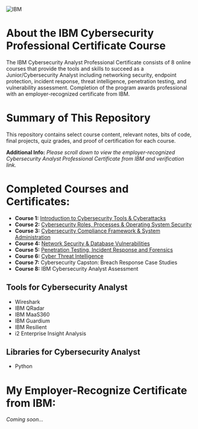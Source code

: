 ![IBM](https://github.com/KailaniBailey/IBM-Cybersecurity-Analyst-Professional-Certificate/assets/158431578/09ab6b13-7dd3-4ce4-96b8-2febf8453cd0)
# About the IBM Cybersecurity Professional Certificate Course
The IBM Cybersecurity Analyst Professional Certificate consists of 8 online courses that provide the tools and skills to succeed as a Junior/Cybersecurity Analyst including networking security, endpoint protection, incident response, threat intelligence, penetration testing, and vulnerability assessment. Completion of the program awards professional with an employer-recognized certificate from IBM.
# Summary of This Repository
This repository contains select course content, relevant notes, bits of code, final projects, quiz grades, and proof of certification for each course.

**Additional Info:** *Please scroll down to view the employer-recognized Cybersecurity Analyst Professional Certificate from IBM and verification link.*
# Completed Courses and Certificates:
- **Course 1:** [Introduction to Cybersecurity Tools & Cyberattacks](https://github.com/KailaniBailey/IBM-Cybersecurity-Analyst-Professional-Certificate/tree/main/Course%201:%20Introduction%20to%20Cybersecurity%20Tools%20&%20Cyberattacks)
- **Course 2:** [Cybersecurity Roles, Processes & Operating System Security](https://github.com/KailaniBailey/IBM-Cybersecurity-Analyst-Professional-Certificate/tree/main/Course%202:%20Cybersecurity%20Roles,%20Processes%20&%20Operating%20System%20Security)
- **Course 3:** [Cybersecurity Compliance Framework & System Administration](https://github.com/KailaniBailey/IBM-Cybersecurity-Analyst-Professional-Certificate/tree/main/Course%203:%20Cybersecurity%20Compliance%20Framework%20&%20System%20Administration)
- **Course 4:** [Network Security & Database Vulnerabilities](https://github.com/KailaniBailey/IBM-Cybersecurity-Analyst-Professional-Certificate/tree/main/Course%204:%20Network%20Security%20&%20Database%20Vulnerabilities)
- **Course 5:** [Penetration Testing, Incident Response and Forensics](https://github.com/KailaniBailey/IBM-Cybersecurity-Analyst-Professional-Certificate/tree/main/Course%205:%20Penetration%20Testing,%20Incident%20Response%20and%20Forensics)
- **Course 6:** [Cyber Threat Intelligence](https://github.com/KailaniBailey/IBM-Cybersecurity-Analyst-Professional-Certificate/tree/main/Course%206:%20Cyber%20Threat%20Intelligence)
- **Course 7:** Cybersecurity Capston: Breach Response Case Studies
- **Course 8:** IBM Cybersecurity Analyst Assessment
## Tools for Cybersecurity Analyst
- Wireshark
- IBM QRadar
- IBM MaaS360
- IBM Guardium
- IBM Resilient
- i2 Enterprise Insight Analysis
## Libraries for Cybersecurity Analyst
- Python
# My Employer-Recognize Certificate from IBM:
*Coming soon...*
